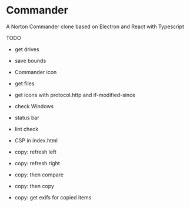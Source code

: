 # Commander
A Norton Commander clone based on Electron and React with Typescript

TODO
* get drives
* save bounds
* Commander icon
* get files
* get icons with protocol.http and if-modified-since
* check Windows
* status bar
* lint check
* CSP in index.html

* copy: refresh left 
* copy: refresh right 
* copy: then compare
* copy: then copy
* copy: get exifs for copied items